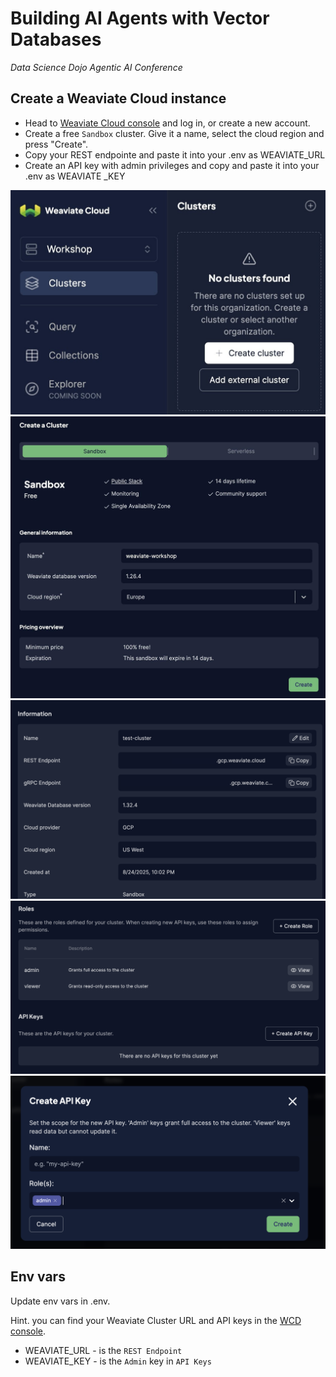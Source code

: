 # Building AI Agents with Vector Databases

*Data Science Dojo Agentic AI Conference*


## Create a Weaviate Cloud instance

  * Head to [Weaviate Cloud console](https://console.weaviate.cloud/) and log in, or create a new account.
  * Create a free `Sandbox` cluster. Give it a name, select the cloud region and press "Create".
  * Copy your REST endpointe and paste it into your .env as WEAVIATE_URL
  * Create an API key with admin privileges and copy and paste it into your .env as WEAVIATE _KEY

![wcd create cluster - step 1](img/wcd-create-cluster-1.jpg)
![wcd create cluster - step 2](img/wcd-create-cluster-2.jpg)
![wcd create cluster - step 3](img/wcd-create-rest-endpoint.png)
![wcd create cluster - step 4](img/wcd-create-apikey-1.png)
![wcd create cluster - step 5](img/wcd-create-apikey2.png)




## Env vars

Update env vars in .env.

Hint. you can find your Weaviate Cluster URL and API keys in the [WCD console](https://console.weaviate.cloud/).

* WEAVIATE_URL - is the `REST Endpoint`
* WEAVIATE_KEY - is the `Admin` key in `API Keys`

